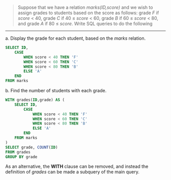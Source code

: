 > Suppose that we have a relation _marks(ID,score)_ and we wish to assign grades
> to students based on the score as follows: grade _F_ if _score_ $<$ 40, grade _C_
> if 40 $\leq$ _score_ $<$ 60, grade _B_ if 60 $\leq$ _score_ $<$ 80, and grade _A_
> if 80 $\leq$ _score_. Write SQL queries to do the following

--------------------------------

a. Display the grade for each student, based on the _marks_ relation.

```sql
SELECT ID, 
    CASE
        WHEN score < 40 THEN 'F'
        WHEN score < 60 THEN 'C'
        WHEN score < 80 THEN 'B'
        ELSE 'A' 
    END
FROM marks
```

b. Find the number of students with each grade.

```sql
WITH grades(ID,grade) AS (
    SELECT ID, 
        CASE
            WHEN score < 40 THEN 'F'
            WHEN score < 60 THEN 'C'
            WHEN score < 80 THEN 'B'
            ELSE 'A' 
        END
    FROM marks
) 
SELECT grade, COUNT(ID)
FROM grades
GROUP BY grade
```

As an alternative, the **WITH** clause can be removed, and instead the 
definition of _grades_ can be made a subquery of the main query.  